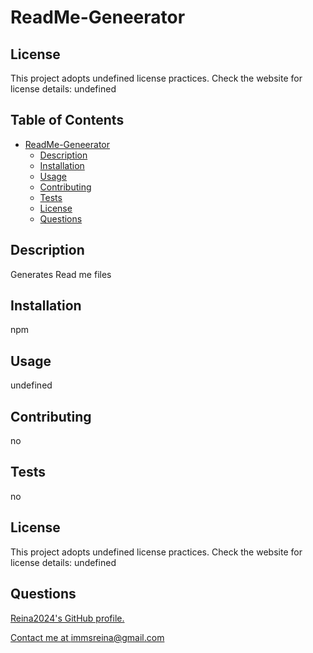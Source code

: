 
# ReadMe-Geneerator


## License
This project adopts undefined license practices. Check the website for license details: undefined

## Table of Contents

- [ReadMe-Geneerator](#ReadMe-Geneerator)
  - [Description](#description)
  - [Installation](#installation)
  - [Usage](#usage)
  - [Contributing](#contributing)
  - [Tests](#tests)
  - [License](#license)
  - [Questions](#Questions)

## Description
Generates Read me files

## Installation
npm

## Usage
undefined

## Contributing
no

## Tests
no


## License
This project adopts undefined license practices. Check the website for license details: undefined
## Questions

[Reina2024's GitHub profile.](https://github.com/Reina2024)
  
[Contact me at immsreina@gmail.com](mailto:immsreina@gmail.com)
